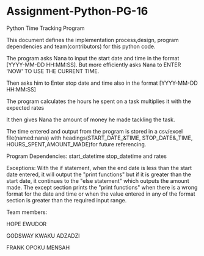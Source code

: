 # Assignment-Python-PG-16
Python Time Tracking Program

This document defines the implementation process,design, program dependencies and team(contributors)  for this python code.

The program asks Nana to input the start date and time in the format [YYYY-MM-DD HH:MM:SS]. But more efficiently asks Nana to ENTER 'NOW' TO USE THE CURRENT TIME.

Then asks him to Enter stop date and time also in the format [YYYY-MM-DD HH:MM:SS]

The program calculates the hours he spent on a task multiplies it with the expected rates

It then gives Nana the amount of money he made tackling the task.

The time entered and output from the program is stored in a csv/excel file(named:nana) with headings(START_DATE_&TIME, STOP_DATE&_TIME, HOURS_SPENT,AMOUNT_MADE)for future referencing.

Program Dependencies: start_datetime stop_datetime and rates

Exceptions:
With the if statement, when the end date is less than the start date entered, it will output the "print functions" but if it is greater than the start date, it continues to the "else statement" which outputs the amount made.
The except section prints the "print functions" when there is a wrong format for the date and time or when the value entered in any of the format section is greater than the required input range.

Team members:

HOPE EWUDOR

GODSWAY KWAKU ADZADZI

FRANK OPOKU MENSAH
